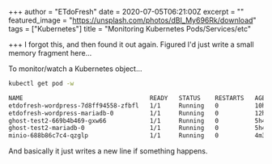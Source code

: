 +++
author = "ETdoFresh"
date = 2020-07-05T06:21:00Z
excerpt = ""
featured_image = "https://unsplash.com/photos/dBI_My696Rk/download"
tags = ["Kubernetes"]
title = "Monitoring Kubernetes Pods/Services/etc"

+++
I forgot this, and then found it out again. Figured I'd just write a small memory fragment here...

To monitor/watch a Kubernetes object...

``` bash
kubectl get pod -w

NAME                                   READY   STATUS    RESTARTS   AGE
etdofresh-wordpress-7d8ff94558-zfbfl   1/1     Running   0          10h
etdofresh-wordpress-mariadb-0          1/1     Running   0          12h
ghost-test2-669b4b469-gxw66            1/1     Running   0          5h43m
ghost-test2-mariadb-0                  1/1     Running   0          5h46m
minio-688b86c7c4-qzglp                 1/1     Running   0          4m38s
```

And basically it just writes a new line if something happens.